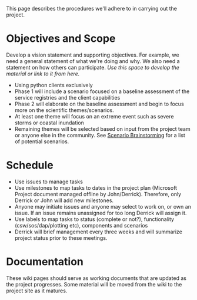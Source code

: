 This page describes the procedures we'll adhere to in carrying out the project.

# Objectives and Scope

Develop a vision statement and supporting objectives.  For example, we need a general statement of what we're doing and why.  We also need a statement on how others can participate.  _Use this space to develop the material or link to it from here._



* Using python clients exclusively
* Phase 1 will include a scenario focused on a baseline assessment of the service registries and the client capabilities
* Phase 2 will elaborate on the baseline assessment and begin to focus more on the scientific themes/scenarios.
* At least one theme will focus on an extreme event such as severe storms or coastal inundation
* Remaining themes will be selected based on input from the project team or anyone else in the community. See [Scenario Brainstorming](Scenario-Brainstorming) for a list of potential scenarios. 

 

# Schedule
 * Use issues to manage tasks
 * Use milestones to map tasks to dates in the project plan (Microsoft Project document managed offline by John/Derrick).  Therefore, only Derrick or John will add new milestones.
 * Anyone may initiate issues and anyone may select to work on, or own an issue.  If an issue remains unassigned for too long Derrick will assign it.  
 * Use labels to map tasks to status (complete or not?), functionality (csw/sos/dap/plotting etc), components and scenarios
 * Derrick will brief management every three weeks and will summarize project status prior to these meetings.



# Documentation

These wiki pages should serve as working documents that are updated as the project progresses.  Some material will be moved from the wiki to the project site as it matures.
